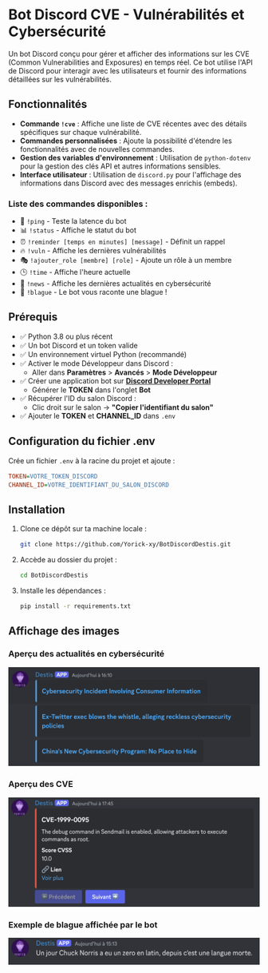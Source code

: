 # Bot Discord CVE - Vulnérabilités et Cybersécurité

Un bot Discord conçu pour gérer et afficher des informations sur les CVE (Common Vulnerabilities and Exposures) en temps réel. Ce bot utilise l'API de Discord pour interagir avec les utilisateurs et fournir des informations détaillées sur les vulnérabilités.

## Fonctionnalités

- **Commande `!cve`** : Affiche une liste de CVE récentes avec des détails spécifiques sur chaque vulnérabilité.
- **Commandes personnalisées** : Ajoute la possibilité d'étendre les fonctionnalités avec de nouvelles commandes.
- **Gestion des variables d'environnement** : Utilisation de `python-dotenv` pour la gestion des clés API et autres informations sensibles.
- **Interface utilisateur** : Utilisation de `discord.py` pour l'affichage des informations dans Discord avec des messages enrichis (embeds).

### Liste des commandes disponibles :

- 🏓 `!ping` - Teste la latence du bot
- 📊 `!status` - Affiche le statut du bot
- ⏰ `!reminder [temps en minutes] [message]` - Définit un rappel
- 🔥 `!vuln` - Affiche les dernières vulnérabilités
- 🎭 `!ajouter_role [membre] [role]` - Ajoute un rôle à un membre
- 🕒 `!time` - Affiche l'heure actuelle
- 🔐 `!news` - Affiche les dernières actualités en cybersécurité
- 🤡 `!blague` - Le bot vous raconte une blague !

## Prérequis

- ✅ Python 3.8 ou plus récent
- ✅ Un bot Discord et un token valide
- ✅ Un environnement virtuel Python (recommandé)
- ✅ Activer le mode Développeur dans Discord :
  - Aller dans **Paramètres** > **Avancés** > **Mode Développeur**
- ✅ Créer une application bot sur **[Discord Developer Portal](https://discord.com/developers/applications)**
  - Générer le **TOKEN** dans l'onglet **Bot**
- ✅ Récupérer l'ID du salon Discord :
  - Clic droit sur le salon → **"Copier l'identifiant du salon"**
- ✅ Ajouter le **TOKEN** et **CHANNEL_ID** dans `.env`

## Configuration du fichier .env

Crée un fichier `.env` à la racine du projet et ajoute :

```ini
TOKEN=VOTRE_TOKEN_DISCORD
CHANNEL_ID=VOTRE_IDENTIFIANT_DU_SALON_DISCORD
```

## Installation

1. Clone ce dépôt sur ta machine locale :
   ```bash
   git clone https://github.com/Yorick-xy/BotDiscordDestis.git
   ```
2. Accède au dossier du projet :
   ```bash
   cd BotDiscordDestis
   ```
3. Installe les dépendances :
   ```bash
   pip install -r requirements.txt
   ```

## Affichage des images

### Aperçu des actualités en cybersécurité

![News](img/news.png)

### Aperçu des CVE

![News](img/cve.png)

### Exemple de blague affichée par le bot

![News](img/joke.png)
